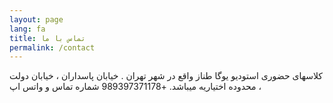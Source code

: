 ```yaml
---
layout: page
lang: fa
title: تماس با ما
permalink: /contact
---
```

کلاسهای حضوری استودیو یوگا طناز واقع در شهر تهران . خیابان پاسداران ، خیابان دولت ، محدوده اختیاریه میباشد. 
+989397371178 شماره تماس و واتس اپ 
